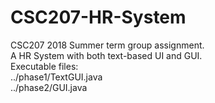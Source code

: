 # CSC207-HR-System
CSC207 2018 Summer term group assignment.  
A HR System with both text-based UI and GUI.  
Executable files:  
../phase1/TextGUI.java  
../phase2/GUI.java
